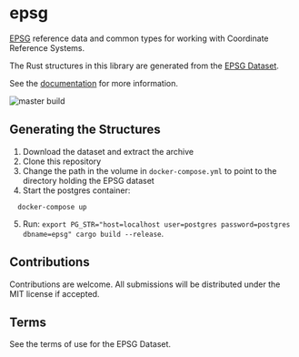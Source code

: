 # epsg

[EPSG](https://epsg.org/) reference data and common types for working with Coordinate Reference Systems.

The Rust structures in this library are generated from the [EPSG Dataset](https://iogp.georepository.com/terms-of-use.html).

See the [documentation](https://docs.rs/epsg/latest/epsg/) for more information.

![master build](https://github.com/atcol/epsg/actions/workflows/rust.yml/badge.svg?branch=master)

## Generating the Structures

1. Download the dataset and extract the archive
2. Clone this repository
3. Change the path in the volume in `docker-compose.yml` to point to the directory holding the EPSG dataset
4. Start the postgres container:
```
  docker-compose up
```
5. Run: `export PG_STR="host=localhost user=postgres password=postgres dbname=epsg" cargo build --release`.

## Contributions

Contributions are welcome. All submissions will be distributed under the MIT license if accepted.

## Terms

See the terms of use for the EPSG Dataset.
